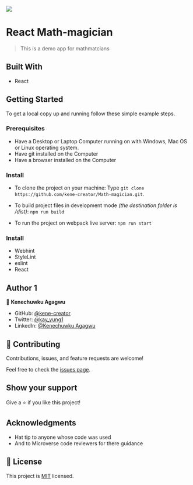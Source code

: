 ![](https://img.shields.io/badge/Microverse-blueviolet)

# React Math-magician

> This is a demo app for mathmatcians

## Built With

- React

## Getting Started

To get a local copy up and running follow these simple example steps.

### Prerequisites

- Have a Desktop or Laptop Computer running on with Windows, Mac OS or Linux operating system.
- Have git installed on the Computer
- Have a browser installed on the Computer

### Install

- To clone the project on your machine: Type `git clone https://github.com/kene-creator/Math-magician.git`.

- To build project files in development mode _(the destination folder is /dist)_:
  `npm run build`
- To run the project on webpack live server:
  `npm run start`

### Install

- Webhint
- StyleLint
- eslint
- React

## Author 1

👤 **Kenechuwku Agagwu**

- GitHub: [@kene-creator](https://github.com/kene-creator)
- Twitter: [@kay_yung1](https://twitter.com/kay_yung1)
- LinkedIn: [@Kenechuwku Agagwu](https://linkedin.com/in/kenechukwuagagwu)

## 🤝 Contributing

Contributions, issues, and feature requests are welcome!

Feel free to check the [issues page](https://github.com/kene-creator/Math-magician.git/issues).

## Show your support

Give a ⭐️ if you like this project!

## Acknowledgments

- Hat tip to anyone whose code was used
- And to Microverse code reviewers for there guidance

## 📝 License

This project is [MIT](./LICENSE) licensed.
